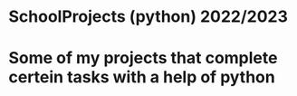 # SchoolProjects (python) 2022/2023
# Some of my projects that complete certein tasks with a help of python
